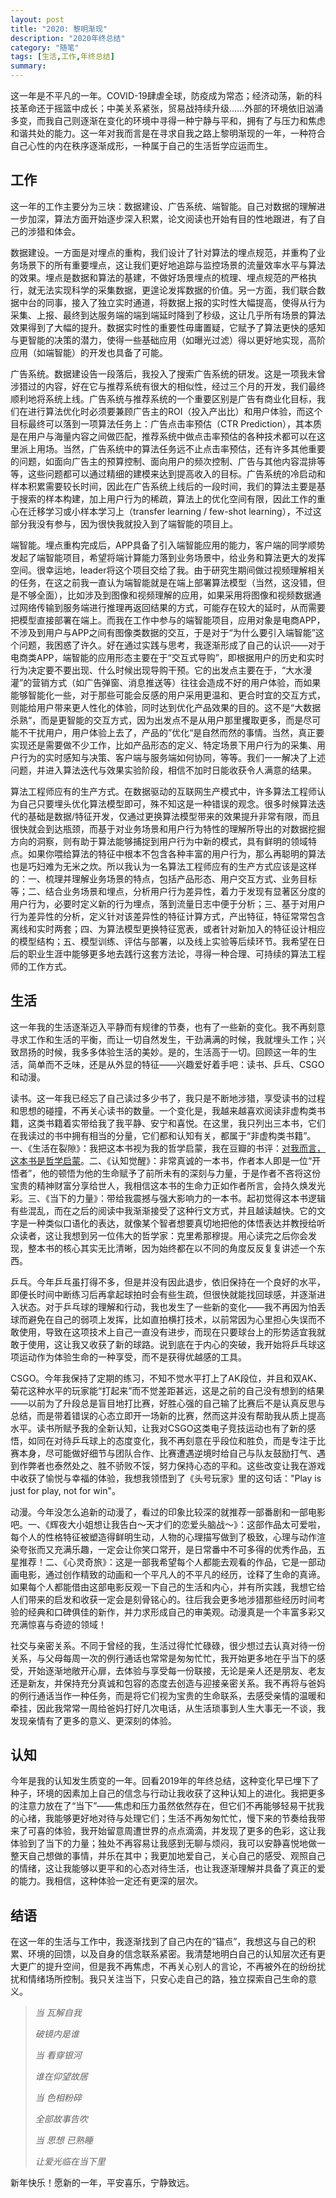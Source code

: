 ```yaml
---
layout: post
title: "2020: 黎明渐现"
description: "2020年终总结"
category: "随笔"
tags: [生活,工作,年终总结]
summary:
---
```


这一年是不平凡的一年。COVID-19肆虐全球，防疫成为常态；经济动荡，新的科技革命还于摇篮中成长；中美关系紧张，贸易战持续升级…...外部的环境依旧汹涌多变，而我自己则逐渐在变化的环境中寻得一种宁静与平和，拥有了与压力和焦虑和谐共处的能力。这一年对我而言是在寻求自我之路上黎明渐现的一年，一种符合自己心性的内在秩序逐渐成形，一种属于自己的生活哲学应运而生。

## 工作

这一年的工作主要分为三块：数据建设、广告系统、端智能。自己对数据的理解进一步加深，算法方面开始逐步深入积累，论文阅读也开始有目的性地跟进，有了自己的涉猎和体会。

数据建设。一方面是对埋点的重构，我们设计了针对算法的埋点规范，并重构了业务场景下的所有重要埋点，这让我们更好地追踪与监控场景的流量效率水平与算法的效果。埋点是数据和算法的基建，不做好场景埋点的梳理、埋点规范的严格执行，就无法实现科学的采集数据，更遑论发挥数据的价值。另一方面，我们联合数据中台的同事，接入了独立实时通道，将数据上报的实时性大幅提高，使得从行为采集、上报、最终到达服务端的端到端延时降到了秒级，这让几乎所有场景的算法效果得到了大幅的提升。数据实时性的重要性毋庸置疑，它赋予了算法更快的感知与更智能的决策的潜力，使得一些基础应用（如曝光过滤）得以更好地实现，高阶应用（如端智能）的开发也具备了可能。

广告系统。数据建设告一段落后，我投入了搜索广告系统的研发。这是一项我未曾涉猎过的内容，好在它与推荐系统有很大的相似性，经过三个月的开发，我们最终顺利地将系统上线。广告系统与推荐系统的一个重要区别是广告有商业化目标，我们在进行算法优化时必须要兼顾广告主的ROI（投入产出比）和用户体验，而这个目标最终可以落到一项算法任务上：广告点击率预估（CTR Prediction），其本质是在用户与海量内容之间做匹配，推荐系统中做点击率预估的各种技术都可以在这里派上用场。当然，广告系统中的算法任务远不止点击率预估，还有许多其他重要的问题，如面向广告主的预算控制、面向用户的频次控制、广告与其他内容混排等等，这些问题都可以通过精细的建模来达到提高收入的目标。广告系统的冷启动和样本积累需要较长时间，因此在广告系统上线后的一段时间，我们的算法主要是基于搜索的样本构建，加上用户行为的稀疏，算法上的优化空间有限，因此工作的重心在迁移学习或小样本学习上（transfer learning / few-shot learning），不过这部分我没有参与，因为很快我就投入到了端智能的项目上。

端智能。埋点重构完成后，APP具备了引入端智能应用的能力，客户端的同学顺势发起了端智能项目，希望将端计算能力落到业务场景中，给业务和算法更大的发挥空间。很幸运地，leader将这个项目交给了我。由于研究生期间做过视频理解相关的任务，在这之前我一直认为端智能就是在端上部署算法模型（当然，这没错，但是不够全面），比如涉及到图像和视频理解的应用，如果采用将图像和视频数据通过网络传输到服务端进行推理再返回结果的方式，可能存在较大的延时，从而需要把模型直接部署在端上。而我在工作中参与的端智能项目，应用对象是电商APP，不涉及到用户与APP之间有图像类数据的交互，于是对于“为什么要引入端智能”这个问题，我困惑了许久。好在通过实践与思考，我逐渐形成了自己的认识——对于电商类APP，端智能的应用形态主要在于“交互式导购”，即根据用户的历史和实时行为决定要不要出现、什么时候出现导购干预。它的出发点主要在于，“大水漫灌”的营销方式（如广告弹窗、消息推送等）往往会造成不好的用户体验，而如果能够智能化一些，对于那些可能会反感的用户采用更温和、更合时宜的交互方式，则能给用户带来更人性化的体验，同时达到优化产品效果的目的。这不是“大数据杀熟“，而是更智能的交互方式，因为出发点不是从用户那里攫取更多，而是尽可能不干扰用户，用户体验上去了，产品的”优化“是自然而然的事情。当然，真正要实现还是需要做不少工作，比如产品形态的定义、特定场景下用户行为的采集、用户行为的实时感知与决策、客户端与服务端如何协同，等等。我们一一解决了上述问题，并进入算法迭代与效果实验阶段，相信不加时日能收获令人满意的结果。

算法工程师应有的生产方式。在数据驱动的互联网生产模式中，许多算法工程师认为自己只要埋头优化算法模型即可，殊不知这是一种错误的观念。很多时候算法迭代的基础是数据/特征开发，仅通过更换算法模型带来的效果提升非常有限，而且很快就会到达瓶颈，而基于对业务场景和用户行为特性的理解所导出的对数据挖掘方向的洞察，则有助于算法能够捕捉到用户行为中新的模式，具有鲜明的领域特点。如果你喂给算法的特征中根本不包含各种丰富的用户行为，那么再聪明的算法也是巧妇难为无米之炊。所以我认为一名算法工程师应有的生产方式应该是这样的：一、梳理并理解业务场景的特点，包括产品形态、用户交互方式、业务目标等；二、结合业务场景和埋点，分析用户行为差异性，着力于发现有显著区分度的用户行为，必要时定义新的行为埋点，落到流量日志中便于分析；三、基于对用户行为差异性的分析，定义针对该差异性的特征计算方式，产出特征，特征常常包含离线和实时两套；四、为算法模型更换特征宽表，或者针对新加入的特征设计相应的模型结构；五、模型训练、评估与部署，以及线上实验等后续环节。我希望在日后的职业生涯中能够更多地去践行这套方法论，寻得一种合理、可持续的算法工程师的工作方式。

## 生活

这一年我的生活逐渐迈入平静而有规律的节奏，也有了一些新的变化。我不再刻意寻求工作和生活的平衡，而让一切自然发生，干劲满满的时候，我就埋头工作；兴致昂扬的时候，我多多体验生活的美妙。是的，生活高于一切。回顾这一年的生活，简单而不乏味，还是从外显的特征——兴趣爱好着手吧：读书、乒乓、CSGO和动漫。

读书。这一年我已经忘了自己读过多少书了，我只是不断地涉猎，享受读书的过程和思想的碰撞，不再关心读书的数量。一个变化是，我越来越喜欢阅读非虚构类书籍，这类书籍着实带给我了我平静、安宁和喜悦。在这里，我只列出三本书，它们在我读过的书中拥有相当的分量，它们都和认知有关，都属于“非虚构类书籍”。一、《生活在裂隙》：我把这本书视为我的哲学启蒙，我在豆瓣的书评：[对我而言，这本书是哲学启蒙](https://book.douban.com/review/13105617/)。二、《认知觉醒》：非常真诚的一本书，作者本人即是一位“开悟者”，他的顿悟为他的生命赋予了前所未有的深刻与力量，于是作者不吝将这份宝贵的精神财富分享给世人，我相信这本书的生命力正如作者所言，会持久焕发光彩。三、《当下的力量》：带给我震撼与强大影响力的一本书。起初觉得这本书逻辑有些混乱，而在之后的阅读中我渐渐接受了这种行文方式，并且越读越快。它的文字是一种类似口语化的表达，就像某个智者想要真切地把他的体悟表达并教授给听众读者，这让我想到另一位伟大的哲学家：克里希那穆提。用心读完之后你会发现，整本书的核心其实无比清晰，因为始终都在以不同的角度反反复复讲述一个东西。

乒乓。今年乒乓虽打得不多，但是并没有因此退步，依旧保持在一个良好的水平，即便长时间中断练习后再拿起球拍时会有些生疏，但很快就能找回球感，并逐渐进入状态。对于乒乓球的理解和行动，我也发生了一些新的变化——我不再因为怕丢球而避免在自己的弱项上发挥，比如直拍横打技术，以前常因为心里担心失误而不敢使用，导致在这项技术上自己一直没有进步，而现在只要球台上的形势适宜我就敢于使用，这让我又收获了新的球路。说到底在于内心的突破，我开始将乒乓球这项运动作为体验生命的一种享受，而不是获得优越感的工具。

CSGO。今年我保持了定期的练习，不知不觉水平打上了AK段位，并且和双AK、菊花这种水平的玩家能“打起来”而不觉差距甚远，这是之前的自己没有想到的结果——以前为了升段总是盲目地打比赛，好胜心强的自己输了比赛后不是认真反思与总结，而是带着错误的心态立即开一场新的比赛，然而这并没有帮助我从质上提高水平。读书所赋予我的全新认知，让我对CSGO这类电子竞技运动也有了新的感悟，如同在对待乒乓球上的态度变化，我不再刻意在乎段位和胜负，而是专注于比赛本身，尽可能做好细节与团队合作、比赛遭遇逆境时给自己与队友鼓励打气、遇到作弊者也泰然处之、胜不骄败不馁，努力保持心态的平和。这些改变让我在游戏中收获了愉悦与幸福的体验，我想我领悟到了《头号玩家》里的这句话："Play is just for play, not for win"。

动漫。今年没怎么追新的动漫了，看过的印象比较深的就推荐一部番剧和一部电影吧。一、《辉夜大小姐想让我告白～天才们的恋爱头脑战～》：这部作品太可爱啦，每个人的性格特征被塑造得鲜明生动，人物的心理描写做到了极致，心理与动作渲染夸张而又充满乐趣，一定会让你笑口常开，是日常番中不可多得的优秀作品，五星推荐！二、《心灵奇旅》：这是一部我希望每个人都能去观看的作品，它是一部动画电影，通过创作精致的动画和一个平凡人的不平凡的经历，诠释了生命的真谛。如果每个人都能借由这部电影反观一下自己的生活和内心，并有所实践，我想它给人们带来的启发和收获一定会是刻骨铭心的。往后我会更多地涉猎那些经历时间考验的经典和口碑俱佳的新作，并力求形成自己的审美观。动漫真是一个丰富多彩又充满惊喜与奇迹的领域！

社交与亲密关系。不同于曾经的我，生活过得忙忙碌碌，很少想过去认真对待一份关系，与父母每周一次的例行通话也常常是匆匆忙忙，我开始更多地在乎当下的感受，开始逐渐地敞开心扉，去体验与享受每一份联接，无论是亲人还是朋友、老友还是新友，并保持充分真诚和包容的态度去创造与迎接亲密关系。我不再将与爸妈的例行通话当作一种任务，而是将它们视为宝贵的生命联系，去感受亲情的温暖和牵挂，因此我常常一周给爸妈打好几次电话，从生活琐事到人生大事无一不谈，我发现亲情有了更多的意义、更深刻的体验。

## 认知

今年是我的认知发生质变的一年。回看2019年的年终总结，这种变化早已埋下了种子，环境的因素加上自己的信念与行动让我收获了这种认知上的进化。我把更多的注意力放在了“当下”——焦虑和压力虽然依然存在，但它们不再能够轻易干扰我的心绪，我能够更好地对待与处理它们；生活不再匆匆忙忙，慢下来的节奏给我带来了可喜的体验，我开始留意周遭世界的点点滴滴，并发现了更多的色彩，这让我体验到了当下的力量；独处不再容易让我感到无聊与烦闷，我可以安静喜悦地做一整天自己想做的事情，并乐在其中；我更加地爱自己，关心自己的感受、观照自己的情绪，这让我能够以更平和的心态对待生活，也让我逐渐理解并具备了真正的爱的能力。我相信，这种体验一定还有更深的层次。

## 结语

在这一年的生活与工作中，我逐渐找到了自己内在的“锚点”，我想这与自己的积累、环境的回馈，以及自身的信念联系紧密。我清楚地明白自己的认知层次还有更大更广的提升空间，但是我不再焦虑，不再关心别人的言论，不再被外在的纷纷扰扰和情绪场所控制。我只关注当下，只安心走自己的路，独立探索自己生命的意义。

> *当 瓦解自我*
>
> *破镜内是谁*
>
> *当 看穿银河*
>
> *谁在仰望故居*
>
> *当 色相粉碎*
>
> *全部故事告吹*
>
> *当 思想 已熟睡*
>
> *让爱光临在当下里*

新年快乐！愿新的一年，平安喜乐，宁静致远。

